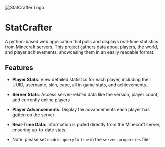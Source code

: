 ![StatCrafter Logo](https://ibb.co/M5vQ4KB)

# StatCrafter

A python-based web application that pulls and displays real-time statistics from Minecraft servers. This project gathers data about players, the world, and player achievements, showcasing them in an easily readable format.

## Features

- **Player Stats**: View detailed statistics for each player, including their UUID, username, skin, cape, all in-game stats, and achievements.
- **Server Stats**: Access server-related data like the version, player count, and currently online players
- **Player Advancements**: Display the advancements each player has gotten on the server
- **Real-Time Data**: Information is pulled directly from the Minecraft server, ensuring up-to-date stats.


- Note: please set `enable-query` to `true` in the `server.properties` file!
